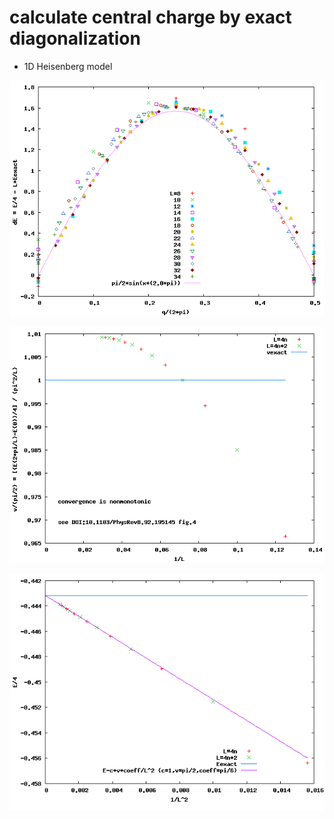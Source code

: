 # calculate central charge by exact diagonalization

* 1D Heisenberg model

![energy dispersion](https://raw.githubusercontent.com/ryuikaneko/exact_diagonalization_central_charge/master/1d_Heisenberg/plot/fig_ene_dispersion.png "energy dispersion")

![velocity extrapolation](https://raw.githubusercontent.com/ryuikaneko/exact_diagonalization_central_charge/master/1d_Heisenberg/plot/fig_ene_velocity.png "velocity extrapolation")

![energy size dependence](https://raw.githubusercontent.com/ryuikaneko/exact_diagonalization_central_charge/master/1d_Heisenberg/plot/fig_ene_sizedep.png "energy size dependence")
